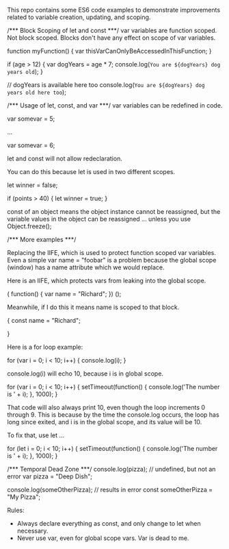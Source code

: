 This repo contains some ES6 code examples to demonstrate improvements related to
variable creation, updating, and scoping.

/*** Block Scoping of let and const ***/
var variables are function scoped. Not block scoped. Blocks don't have any effect
on scope of var variables.

function myFunction() {
	var thisVarCanOnlyBeAccessedInThisFunction;
}

if (age > 12) {
	var dogYears = age * 7;
	console.log(`You are ${dogYears} dog years old`);
}

// dogYears is available here too
console.log(`You are ${dogYears} dog years old here too`);

/*** Usage of let, const, and var ***/
var variables can be redefined in code.

var somevar = 5;

...

var somevar = 6;

let and const will not allow redeclaration. 

You can do this because let is used in two different scopes.

let winner = false;

if (points > 40) {
	let winner = true;
}

const of an object means the object instance cannot be reassigned, but the variable 
values in the object can be reassigned ... unless you use Object.freeze();

/*** More examples ***/

Replacing the IIFE, which is used to protect function scoped var variables. Even a 
simple var name = "foobar" is a problem because the global scope (window) has a name
attribute which we would replace.

Here is an IIFE, which protects vars from leaking into the global scope.

( function() {
	var name = "Richard";
}) ();

Meanwhile, if I do this it means name is scoped to that block.

{
	const name = "Richard";

}

Here is a for loop example:

for (var i = 0; i < 10; i++) {
	console.log(i);
}

console.log(i) will echo 10, because i is in global scope.

for (var i = 0; i < 10; i++) {
	setTimeout(function() {
		console.log('The number is ' + i);
	}, 1000);
}

That code will also always print 10, even though the loop increments 0 through 9.
This is because by the time the console.log occurs, the loop has long since
exited, and i is in the global scope, and its value will be 10.

To fix that, use let ...

for (let i = 0; i < 10; i++) {
	setTimeout(function() {
		console.log('The number is ' + i);
	}, 1000);
}

/*** Temporal Dead Zone ***/
console.log(pizza); // undefined, but not an error
var pizza = "Deep Dish";

console.log(someOtherPizza); // results in error
const someOtherPizza = "My Pizza";

Rules: 

* Always declare everything as const, and only change to let when necessary. 
* Never use var, even for global scope vars. Var is dead to me.



